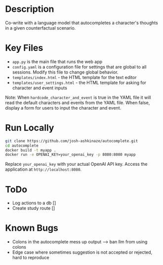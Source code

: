 # Description 
Co-write with a language model that autocompletes a character's thoughts in a given counterfactual scenario. 

# Key Files
- `app.py` is the main file that runs the web app
- `config.yaml` is a configuration file for settings that are global to all sessions. Modify this file to change global behavior.
- `templates/index.html` - the HTML template for the text editor
- `templates/user_settings.html` - the HTML template for asking for character and event inputs

Note: When `hardcode_character_and_event` is true in the YAML file  it will read the default characters and events from the YAML file. When false, display a form for users to input the character and event. 

# Run Locally 

```bash
git clone https://github.com/josh-ashkinaze/autocomplete.git
cd autocomplete
docker build -t myapp .
docker run -e OPENAI_KEY=your_openai_key -p 8080:8080 myapp
```
Replace `your_openai_key` with your actual OpenAI API key. Access the application at `http://localhost:8080`.

# ToDo
- Log actions to a db []
- Create study route []

# Known Bugs
- Colons in the autocomplete mess up output --> ban llm from using colons 
- Edge case where sometimes suggestion is not accepted or rejected, hard to reproduce 
